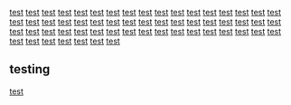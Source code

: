 <a href="https://youtube.com">test</a>
<a href="https://youtube.com/">test</a>
<a href="https://www.youtube.com/s/desktop/b926992e/jsbin/desktop_polymer_enable_wil_icons.vflset/desktop_polymer_enable_wil_icons.js">test</a>
<a href="https://www.youtube.com/s/desktop/b926992e/jsbin/web-animations-next-lite.min.vflset/web-animations-next-lite.min.js">test</a>
<a href="https://www.youtube.com/s/desktop/b926992e/jsbin/custom-elements-es5-adapter.vflset/custom-elements-es5-adapter.js">test</a>
<a href="https://www.youtube.com/s/desktop/b926992e/jsbin/webcomponents-sd.vflset/webcomponents-sd.js">test</a>
<a href="https://www.youtube.com/s/desktop/b926992e/jsbin/intersection-observer.min.vflset/intersection-observer.min.js">test</a>
<a href="https://www.youtube.com/s/desktop/b926992e/jsbin/scheduler.vflset/scheduler.js">test</a>
<a href="https://www.youtube.com/s/desktop/b926992e/jsbin/www-i18n-constants-en_US.vflset/www-i18n-constants.js">test</a>
<a href="https://i.ytimg.com/generate_204">test</a>
<a href="https://www.youtube.com/s/desktop/b926992e/jsbin/www-tampering.vflset/www-tampering.js">test</a>
<a href="https://www.youtube.com/s/desktop/b926992e/jsbin/network.vflset/network.js">test</a>
<a href="https://www.youtube.com/s/desktop/b926992e/jsbin/spf.vflset/spf.js">test</a>
<a href="https://www.youtube.com/s/_/ytmainappweb/_/ss/k=ytmainappweb.kevlar_base._U0Xz49eaow.L.F4.O/am=AJgE/d=0/br=1/rs=AGKMywEWrb6o11Cj1c9csA92Z81n97YOiA">test</a>
<a href="https://www.youtube.com/s/desktop/b926992e/jsbin/network.vflset/network.js">test</a>
<a href="https://www.youtube.com/s/_/ytmainappweb/_/ss/k=ytmainappweb.kevlar_base._U0Xz49eaow.L.F4.O/am=AJgE/d=0/br=1/rs=AGKMywEWrb6o11Cj1c9csA92Z81n97YOiA">test</a>
<a href="https://www.youtube.com/s/search/audio/failure.mp3">test</a>
<a href="https://www.youtube.com/s/search/audio/no_input.mp3">test</a>
<a href="https://www.youtube.com/s/search/audio/success.mp3">test</a>
<a href="https://www.youtube.com/s/search/audio/open.mp3">test</a>
<a href="https://www.youtube.com/youtubei/v1/att/get?key=AIzaSyAO_FJ2SlqU8Q4STEHLGCilw_Y9_11qcW8&prettyPrint=false">test</a>
<a href="https://www.youtube.com/youtubei/v1/log_event?alt=json&key=AIzaSyAO_FJ2SlqU8Q4STEHLGCilw_Y9_11qcW8">test</a>
<a href="https://www.youtube.com/youtubei/v1/guide?key=AIzaSyAO_FJ2SlqU8Q4STEHLGCilw_Y9_11qcW8&prettyPrint=false">test</a>
<a href="https://www.google.com/pagead/lvz?evtid=ACd6KtxSiTwnFJgcanz-tDjktvcJoWXaOUDjiJpeTcW0DuBQ4_4sY65Qxou9CkuNQtbqunxcwPMLv1yUdsZDjij5gqtl__7SQQ&req_ts=1698125411&pg=MainAppBootstrap%3AHome&az=1&sigh=AB9vU435J-hBG_ct8fRYLCbetrxu2SJmrQ">test</a>
<a href="https://www.google.co.id/pagead/lvz?evtid=ACd6KtxSiTwnFJgcanz-tDjktvcJoWXaOUDjiJpeTcW0DuBQ4_4sY65Qxou9CkuNQtbqunxcwPMLv1yUdsZDjij5gqtl__7SQQ&req_ts=1698125411&pg=MainAppBootstrap%3AHome&az=1&sigh=AB9vU435J-hBG_ct8fRYLCbetrxu2SJmrQ">test</a>
<a href="https://yt3.ggpht.com/dd81VkKroi8Gm_p82UV6-GLHkIU6aOvcd4YrnHvJOilHcn4474vgTv8Aa-XfoUCYvUxUJ71r75k=s68-c-k-c0x00ffffff-no-rj">test</a>
<a href="https://yt3.ggpht.com/ytc/APkrFKZylv_wwPabsEsfuFRsxRljtrXT4BjrBTSn0Q9zuQ=s68-c-k-c0x00ffffff-no-rj">test</a>
<a href="https://yt3.ggpht.com/D4AMJUsvO7QJh_xBmnghoTC1KQ0_8XYH0gUXstcIPBGsVxuUTq2mTSufurLGum6yu0-gKx_QLA=s68-c-k-c0x00ffffff-no-rj">test</a>
<a href="https://www.youtube.com/s/desktop">test</a>
<a href="https://www.youtube.com/s/player/96163992/player_ias.vflset/en_US/base.js">test</a>
<a href="https://rr2---sn-2upoxubavc5a-jb3z.googlevideo.com/videoplayback?expire=1698147922&ei=8lk3ZerMJpTajuMP7LO46A8&ip=210.211.22.82&id=o-ABwggpnEmcTAm2H1nVdWFea-vpUD8mhnOTaY8EAbw4sd&itag=397&aitags=133%2C134%2C135%2C136%2C160%2C242%2C243%2C244%2C247%2C278%2C298%2C299%2C302%2C303%2C394%2C395%2C396%2C397%2C398%2C399&source=youtube&requiressl=yes&mh=L8&mm=31%2C29&mn=sn-2upoxubavc5a-jb3z%2Csn-npoeenek&ms=au%2Crdu&mv=m&mvi=2&pcm2cms=yes&pl=24&initcwndbps=387500&siu=1&spc=UWF9f4mkEA63LogRCHGBgK22xsmXRVkWNeJFGhKeMyEijnUxQoCuVwU&vprv=1&svpuc=1&mime=video%2Fmp4&ns=bJaGLz30SM0lAF9UARzClXEP&gir=yes&clen=45085208&dur=720.866&lmt=1696436162575977&mt=1698125838&fvip=1&keepalive=yes&fexp=24007246&beids=24350018&c=WEB&txp=5537434&n=YwAZvY2gt337WA&sparams=expire%2Cei%2Cip%2Cid%2Caitags%2Csource%2Crequiressl%2Csiu%2Cspc%2Cvprv%2Csvpuc%2Cmime%2Cns%2Cgir%2Cclen%2Cdur%2Clmt&sig=AGM4YrMwRQIgAegZgke8W8kkDZ_ltcrWN4VO03LlOIsTInuz89T0hWwCIQDQd37_a2k3E4Ayie93uFGS8tkHrVyBMxTb_PWuEooAOQ%3D%3D&lsparams=mh%2Cmm%2Cmn%2Cms%2Cmv%2Cmvi%2Cpcm2cms%2Cpl%2Cinitcwndbps&lsig=AK1ks_kwRQIhAMgua7LmXM1okv-JLgIsF7uJxye7isUwIOmR1PAdxFBIAiBiJVEiNnNKStcsJWUJS5Nvc9d-NX7KBAMzCmRNJFU-Aw%3D%3D&alr=yes&cpn=1bx9_8dTmGWC6Ytq&cver=2.20231020.00.01&range=0-197037&rn=1&rbuf=0&pot=Ih8UPRQ8cQpNziUMJw0nBSIPLAgjBCEJIg4sDC0OIkFo&ump=1&srfvp=1">test</a>
<a href="https://i.ytimg.com/vi/">test</a>
<a href="https://rr1---sn-npoeenek.googlevideo.com/videoplayback?expire=1698148219&ei=Gls3ZcuXOunajMwP7M60WA&ip=210.211.22.82&id=o-ABB8rFXW9GxEqp8oVAeGuj7-_kqQe0qI_J6H1a53U6_V&itag=243&aitags=133%2C134%2C135%2C136%2C160%2C242%2C243%2C244%2C247%2C278%2C298%2C299%2C302%2C303%2C394%2C395%2C396%2C397%2C398%2C399&source=youtube&requiressl=yes&mh=L8&mm=31%2C29&mn=sn-2upoxubavc5a-jb3z%2Csn-npoeenek&ms=au%2Crdu&mv=m&mvi=2&pl=24&initcwndbps=335000&siu=1&spc=UWF9fzlER7FzXiKsz4bRdxxZjoevxWHkHAQ8kLNa_i_4GpR2qevLeY4&vprv=1&svpuc=1&mime=video%2Fwebm&ns=GBDJo8QupupDuwiY2QIkMWEP&gir=yes&clen=30555203&dur=720.866&lmt=1696450953714492&mt=1698126327&fvip=1&keepalive=yes&fexp=24007246&beids=24350018&c=WEB&txp=5535434&n=xFJj3yOaXHOZvQ&sparams=expire%2Cei%2Cip%2Cid%2Caitags%2Csource%2Crequiressl%2Csiu%2Cspc%2Cvprv%2Csvpuc%2Cmime%2Cns%2Cgir%2Cclen%2Cdur%2Clmt&sig=AGM4YrMwRgIhAPDGcsYDVDFo0huSaw9yznPVYS-5zD92deuv9Nx6LvwAAiEAu2S-LS-8vBdEfnbnoLIfqax_OQwTk1ikda9O4AxuhIU%3D&lsparams=mh%2Cmm%2Cmn%2Cms%2Cmv%2Cmvi%2Cpl%2Cinitcwndbps&lsig=AK1ks_kwRQIhALOvJKwpeXNGTUl1wSVlTAEKk3CTlfcKw_c2h7yeeuWKAiARUSFxhUthxVEfhIlU1lHMF1cFfiYjA0hqFXQiPWlNGg%3D%3D&alr=yes&cpn=IQQHaLfS8m_lwIsp&cver=2.20231020.00.01&fallback_count=1&range=0-2770&rn=10&rbuf=0&pot=MlsKNB9Y_Za99woM9rHDaIDz_XDIPzKJGkniSjaTF0EtT8AoYWxsSulWEgY1qEboEm2wsJExTLiDCkgqMFvnvpIJ-7ro4o7rMzRnrBPuZzVsyAKEAaE4-KhsQLij&ump=1&srfvp=1">test</a>
<a href="https://rr1---sn-npoeenek.googlevideo.com/videoplayback?expire=1698148219&ei=Gls3ZcuXOunajMwP7M60WA&ip=210.211.22.82&id=o-ABB8rFXW9GxEqp8oVAeGuj7-_kqQe0qI_J6H1a53U6_V&itag=243&aitags=133%2C134%2C135%2C136%2C160%2C242%2C243%2C244%2C247%2C278%2C298%2C299%2C302%2C303%2C394%2C395%2C396%2C397%2C398%2C399&source=youtube&requiressl=yes&mh=L8&mm=31%2C29&mn=sn-2upoxubavc5a-jb3z%2Csn-npoeenek&ms=au%2Crdu&mv=m&mvi=2&pl=24&initcwndbps=335000&siu=1&spc=UWF9fzlER7FzXiKsz4bRdxxZjoevxWHkHAQ8kLNa_i_4GpR2qevLeY4&vprv=1&svpuc=1&mime=video%2Fwebm&ns=GBDJo8QupupDuwiY2QIkMWEP&gir=yes&clen=30555203&dur=720.866&lmt=1696450953714492&mt=1698126327&fvip=1&keepalive=yes&fexp=24007246&beids=24350018&c=WEB&txp=5535434&n=xFJj3yOaXHOZvQ&sparams=expire%2Cei%2Cip%2Cid%2Caitags%2Csource%2Crequiressl%2Csiu%2Cspc%2Cvprv%2Csvpuc%2Cmime%2Cns%2Cgir%2Cclen%2Cdur%2Clmt&sig=AGM4YrMwRgIhAPDGcsYDVDFo0huSaw9yznPVYS-5zD92deuv9Nx6LvwAAiEAu2S-LS-8vBdEfnbnoLIfqax_OQwTk1ikda9O4AxuhIU%3D&lsparams=mh%2Cmm%2Cmn%2Cms%2Cmv%2Cmvi%2Cpl%2Cinitcwndbps&lsig=AK1ks_kwRQIhALOvJKwpeXNGTUl1wSVlTAEKk3CTlfcKw_c2h7yeeuWKAiARUSFxhUthxVEfhIlU1lHMF1cFfiYjA0hqFXQiPWlNGg%3D%3D&alr=yes&cpn=IQQHaLfS8m_lwIsp&cver=2.20231020.00.01&fallback_count=1&range=0-2770&rn=7&rbuf=0&pot=Ih-R1ZHU9OLKyaDkouWi7afnqeCm7KThp-ap5Kjmp6nt&ump=1&srfvp=1">test</a>
<a href="https://rr1---sn-npoeenek.googlevideo.com/videoplayback?expire=1698148219&ei=Gls3ZcuXOunajMwP7M60WA&ip=210.211.22.82&id=o-ABB8rFXW9GxEqp8oVAeGuj7-_kqQe0qI_J6H1a53U6_V&itag=243&aitags=133%2C134%2C135%2C136%2C160%2C242%2C243%2C244%2C247%2C278%2C298%2C299%2C302%2C303%2C394%2C395%2C396%2C397%2C398%2C399&source=youtube&requiressl=yes&mh=L8&mm=31%2C29&mn=sn-2upoxubavc5a-jb3z%2Csn-npoeenek&ms=au%2Crdu&mv=m&mvi=2&pl=24&initcwndbps=335000&siu=1&spc=UWF9fzlER7FzXiKsz4bRdxxZjoevxWHkHAQ8kLNa_i_4GpR2qevLeY4&vprv=1&svpuc=1&mime=video%2Fwebm&ns=GBDJo8QupupDuwiY2QIkMWEP&gir=yes&clen=30555203&dur=720.866&lmt=1696450953714492&mt=1698126327&fvip=1&keepalive=yes&fexp=24007246&beids=24350018&c=WEB&txp=5535434&n=xFJj3yOaXHOZvQ&sparams=expire%2Cei%2Cip%2Cid%2Caitags%2Csource%2Crequiressl%2Csiu%2Cspc%2Cvprv%2Csvpuc%2Cmime%2Cns%2Cgir%2Cclen%2Cdur%2Clmt&sig=AGM4YrMwRgIhAPDGcsYDVDFo0huSaw9yznPVYS-5zD92deuv9Nx6LvwAAiEAu2S-LS-8vBdEfnbnoLIfqax_OQwTk1ikda9O4AxuhIU%3D&lsparams=mh%2Cmm%2Cmn%2Cms%2Cmv%2Cmvi%2Cpl%2Cinitcwndbps&lsig=AK1ks_kwRQIhALOvJKwpeXNGTUl1wSVlTAEKk3CTlfcKw_c2h7yeeuWKAiARUSFxhUthxVEfhIlU1lHMF1cFfiYjA0hqFXQiPWlNGg%3D%3D&alr=yes&cpn=IQQHaLfS8m_lwIsp&cver=2.20231020.00.01&fallback_count=1&range=0-2770&rn=7&rbuf=0&pot=Ih-R1ZHU9OLKyaDkouWi7afnqeCm7KThp-ap5Kjmp6nt&ump=1&srfvp=1">test</a>
<a href="https://rr2---sn-2upoxubavc5a-jb3z.googlevideo.com/videoplayback?expire=1698148219&ei=Gls3ZcuXOunajMwP7M60WA&ip=210.211.22.82&id=o-ABB8rFXW9GxEqp8oVAeGuj7-_kqQe0qI_J6H1a53U6_V&itag=243&aitags=133%2C134%2C135%2C136%2C160%2C242%2C243%2C244%2C247%2C278%2C298%2C299%2C302%2C303%2C394%2C395%2C396%2C397%2C398%2C399&source=youtube&requiressl=yes&mh=L8&mm=31%2C29&mn=sn-2upoxubavc5a-jb3z%2Csn-npoeenek&ms=au%2Crdu&mv=m&mvi=2&pl=24&initcwndbps=335000&siu=1&spc=UWF9fzlER7FzXiKsz4bRdxxZjoevxWHkHAQ8kLNa_i_4GpR2qevLeY4&vprv=1&svpuc=1&mime=video%2Fwebm&ns=GBDJo8QupupDuwiY2QIkMWEP&gir=yes&clen=30555203&dur=720.866&lmt=1696450953714492&mt=1698126327&fvip=1&keepalive=https://www.youtube.com/api/stats/qoe?fmt=397&afmt=251&cpn=rfi5TU8zb38XIBQa&el=detailpage&ns=yt&fexp=v1%2C23983296%2C21348%2C2602%2C367%2C73125%2C54572%2C73455%2C162633%2C380%2C67583%2C60173%2C24564%2C19099%2C4%2C6585%2C672%2C8870%2C1088%2C5877%2C394%2C3200%2C18465%2C111547%2C26306282%2C4054%2C1253%2C677%2C5180%2C7900%2C2290%2C736%2C2040%2C564%2C1534%2C5131%2C859%2C406%2C3003&cl=575986794&seq=9&docid=8wQZVOH-Ufo&ei=fVw3Zd-AIZO-3LUPy_Kc0AU&event=streamingstats&plid=AAYIb_8LfBxEuVwW&referrer=https%3A%2F%2Fgithub.com%2FNovafinity%2FTerminalStyle%2Ftree%2Fmaster%2F.github%2Fworkflows&sdetail=p%3Agithub.com%2FNovafinity%2FTerminal&sourceid=r&qclc=ChByZmk1VFU4emIzOFhJQlFhEAk&embargoed=0&cbr=Firefox&cbrver=117.0&c=WEB&cver=2.20231020.00.01&cplayer=UNIPLAYER&cos=X11&cplatform=DESKTOP&vps=112.713:N&user_intent=3.063&bwe=112.713:130000&cmt=112.713:0.000&bh=112.713:0.000yes&fexp=24007246&beids=24350018&c=WEB&txp=5535434&n=xFJj3yOaXHOZvQ&sparams=expire%2Cei%2Cip%2Cid%2Caitags%2Csource%2Crequiressl%2Csiu%2Cspc%2Cvprv%2Csvpuc%2Cmime%2Cns%2Cgir%2Cclen%2Cdur%2Clmt&sig=AGM4YrMwRgIhAPDGcsYDVDFo0huSaw9yznPVYS-5zD92deuv9Nx6LvwAAiEAu2S-LS-8vBdEfnbnoLIfqax_OQwTk1ikda9O4AxuhIU%3D&lsparams=mh%2Cmm%2Cmn%2Cms%2Cmv%2Cmvi%2Cpl%2Cinitcwndbps&lsig=AK1ks_kwRQIhALOvJKwpeXNGTUl1wSVlTAEKk3CTlfcKw_c2h7yeeuWKAiARUSFxhUthxVEfhIlU1lHMF1cFfiYjA0hqFXQiPWlNGg%3D%3D&alr=yes&cpn=IQQHaLfS8m_lwIsp&cver=2.20231020.00.01&range=0-2770&rn=12&rbuf=0&pot=MlsKNB9Y_Za99woM9rHDaIDz_XDIPzKJGkniSjaTF0EtT8AoYWxsSulWEgY1qEboEm2wsJExTLiDCkgqMFvnvpIJ-7ro4o7rMzRnrBPuZzVsyAKEAaE4-KhsQLij&ump=1&srfvp=1">test</a>
<a href="https://rr2---sn-2upoxubavc5a-jb3z.googlevideo.com/videoplayback?expire=1698148219&ei=Gls3ZcuXOunajMwP7M60WA&ip=210.211.22.82&id=o-ABB8rFXW9GxEqp8oVAeGuj7-_kqQe0qI_J6H1a53U6_V&itag=243&aitags=133%2C134%2C135%2C136%2C160%2C242%2C243%2C244%2C247%2C278%2C298%2C299%2C302%2C303%2C394%2C395%2C396%2C397%2C398%2C399&source=youtube&requiressl=yes&mh=L8&mm=31%2C29&mn=sn-2upoxubavc5a-jb3z%2Csn-npoeenek&ms=au%2Crdu&mv=m&mvi=2&pl=24&initcwndbps=335000&siu=1&spc=UWF9fzlER7FzXiKsz4bRdxxZjoevxWHkHAQ8kLNa_i_4GpR2qevLeY4&vprv=1&svpuc=1&mime=video%2Fwebm&ns=GBDJo8QupupDuwiY2QIkMWEP&gir=yes&clen=30555203&dur=720.866&lmt=1696450953714492&mt=1698126327&fvip=1&keepalive=yes&fexp=24007246&beids=24350018&c=WEB&txp=5535434&n=xFJj3yOaXHOZvQ&sparams=expire%2Cei%2Cip%2Cid%2Caitags%2Csource%2Crequiressl%2Csiu%2Cspc%2Cvprv%2Csvpuc%2Cmime%2Cns%2Cgir%2Cclen%2Cdur%2Clmt&sig=AGM4YrMwRgIhAPDGcsYDVDFo0huSaw9yznPVYS-5zD92deuv9Nx6LvwAAiEAu2S-LS-8vBdEfnbnoLIfqax_OQwTk1ikda9O4AxuhIU%3D&lsparams=mh%2Cmm%2Cmn%2Cms%2Cmv%2Cmvi%2Cpl%2Cinitcwndbps&lsig=AK1ks_kwRQIhALOvJKwpeXNGTUl1wSVlTAEKk3CTlfcKw_c2h7yeeuWKAiARUSFxhUthxVEfhIlU1lHMF1cFfiYjA0hqFXQiPWlNGg%3D%3D&alr=yes&cpn=IQQHaLfS8m_lwIsp&cver=2.20231020.00.01&range=0-2770&rn=9&rbuf=0&pot=Ih_vxe_EivK02d703PXc_dn31_DY_Nrx2fbX9Nb22bmT&ump=1&srfvp=1">test</a>
<a href="https://rr1---sn-npoeenek.googlevideo.com/videoplayback?expire=1698148219&ei=Gls3ZcuXOunajMwP7M60WA&ip=210.211.22.82&id=o-ABB8rFXW9GxEqp8oVAeGuj7-_kqQe0qI_J6H1a53U6_V&itag=251&source=youtube&requiressl=yes&mh=L8&mm=31%2C29&mn=sn-2upoxubavc5a-jb3z%2Csn-npoeenek&ms=au%2Crdu&mv=m&mvi=2&pl=24&initcwndbps=335000&siu=1&spc=UWF9fzlER7FzXiKsz4bRdxxZjoevxWHkHAQ8kLNa_i_4GpR2qevLeY4&vprv=1&svpuc=1&mime=audio%2Fwebm&ns=GBDJo8QupupDuwiY2QIkMWEP&gir=yes&clen=11460335&dur=720.861&lmt=1696434664174519&mt=1698126327&fvip=1&keepalive=yes&fexp=24007246&beids=24350018&c=WEB&txp=5532434&n=xFJj3yOaXHOZvQ&sparams=expire%2Cei%2Cip%2Cid%2Citag%2Csource%2Crequiressl%2Csiu%2Cspc%2Cvprv%2Csvpuc%2Cmime%2Cns%2Cgir%2Cclen%2Cdur%2Clmt&sig=AGM4YrMwRgIhAJbKNWb6pFadfksxXtF4A76zYZzY7wlsCLhGTCT3t3CpAiEAyoyL2sCC9wxUIvhPyms3HYcy-h1tLyKtSZR2MF5Gy3I%3D&lsparams=mh%2Cmm%2Cmn%2Cms%2Cmv%2Cmvi%2Cpl%2Cinitcwndbps&lsig=AK1ks_kwRQIhALOvJKwpeXNGTUl1wSVlTAEKk3CTlfcKw_c2h7yeeuWKAiARUSFxhUthxVEfhIlU1lHMF1cFfiYjA0hqFXQiPWlNGg%3D%3D&alr=yes&cpn=IQQHaLfS8m_lwIsp&cver=2.20231020.00.01&fallback_count=1&range=0-1503&rn=11&rbuf=0&pot=MlsKNB9Y_Za99woM9rHDaIDz_XDIPzKJGkniSjaTF0EtT8AoYWxsSulWEgY1qEboEm2wsJExTLiDCkgqMFvnvpIJ-7ro4o7rMzRnrBPuZzVsyAKEAaE4-KhsQLij&ump=1&srfvp=1">test</a>
<a href="https://www.youtube.com/api/stats/qoe?fmt=397&afmt=251&cpn=g90XB3LDHeyOtKyS&el=detailpage&ns=yt&fexp=v1%2C23983296%2C21348%2C2602%2C367%2C73125%2C54572%2C73455%2C162633%2C380%2C67583%2C60173%2C24564%2C19099%2C4%2C6585%2C672%2C8870%2C1088%2C5877%2C394%2C3200%2C18465%2C111547%2C26306282%2C4054%2C1253%2C677%2C5180%2C7900%2C2290%2C736%2C2040%2C564%2C1534%2C5131%2C859%2C406%2C3003&cl=575986794&seq=5&docid=8wQZVOH-Ufo&ei=Llw3ZerBCse74t4PibKNGA&event=streamingstats&plid=AAYIb_pQaob817sQ&referrer=https%3A%2F%2Fgithub.com%2FNovafinity%2FTerminalStyle%2Ftree%2Fmaster%2F.github%2Fworkflows&sdetail=p%3Agithub.com%2FNovafinity%2FTerminal&sourceid=r&qclc=ChBnOTBYQjNMREhleU90S3lTEAU&embargoed=0&cbr=Firefox&cbrver=117.0&c=WEB&cver=2.20231020.00.01&cplayer=UNIPLAYER&cos=X11&cplatform=DESKTOP&bwe=30.091:130000,30.098:130000,30.170:130000,40.001:130000&cmt=30.091:0.000,30.098:0.000,30.170:0.000,40.001:0.000&bh=30.091:0.000,30.098:0.000,30.170:0.000,40.001:0.000">test</a>
<a href="https://www.youtube.com/youtubei/v1/att/get?key=AIzaSyAO_FJ2SlqU8Q4STEHLGCilw_Y9_11qcW8&prettyPrint=false">test</a>
<a href="https://www.youtube.com/youtubei/v1/notification/get_unseen_count?key=AIzaSyAO_FJ2SlqU8Q4STEHLGCilw_Y9_11qcW8&prettyPrint=false">test</a>
<a href="https://yt3.ggpht.com/iHZOTUrJ-mUmWRsDRKzx03nHiBw_XTmJnuaxxGvqN2hHnFPSusSxMcg8GDgv9vxSOeDZm809Zio=s88-c-k-c0x00ffffff-no-rj">test</a>
<a href="https://www.youtube.com/api/stats/qoe?fmt=397&afmt=251&cpn=rfi5TU8zb38XIBQa&el=detailpage&ns=yt&fexp=v1%2C23983296%2C21348%2C2602%2C367%2C73125%2C54572%2C73455%2C162633%2C380%2C67583%2C60173%2C24564%2C19099%2C4%2C6585%2C672%2C8870%2C1088%2C5877%2C394%2C3200%2C18465%2C111547%2C26306282%2C4054%2C1253%2C677%2C5180%2C7900%2C2290%2C736%2C2040%2C564%2C1534%2C5131%2C859%2C406%2C3003&cl=575986794&seq=9&docid=8wQZVOH-Ufo&ei=fVw3Zd-AIZO-3LUPy_Kc0AU&event=streamingstats&plid=AAYIb_8LfBxEuVwW&referrer=https%3A%2F%2Fgithub.com%2FNovafinity%2FTerminalStyle%2Ftree%2Fmaster%2F.github%2Fworkflows&sdetail=p%3Agithub.com%2FNovafinity%2FTerminal&sourceid=r&qclc=ChByZmk1VFU4emIzOFhJQlFhEAk&embargoed=0&cbr=Firefox&cbrver=117.0&c=WEB&cver=2.20231020.00.01&cplayer=UNIPLAYER&cos=X11&cplatform=DESKTOP&vps=112.713:N&user_intent=3.063&bwe=112.713:130000&cmt=112.713:0.000&bh=112.713:0.000">test</a>
<a href="https://google.com">test</a>
<a href="https://ogs.google.com/u/0/widget/app?awwd=1&gm3=1&origin=https%3A%2F%2Fwww.google.com&cn=app&pid=1&spid=538&hl=en">test</a>
<a href="https://www.google.com/gen_204?s=webhp&t=aft&atyp=csi&ei=dl03ZdiILcK64-EP38qaMA&rt=wsrt.27,aft.371,afti.371,prt.293&wh=272&imn=5&ima=1&imad=0&imac=1&imf=0&aft=1&aftp=272&opi=89978449&r=1">test</a>
<a href="https://ogs.google.com/u/0/widget/app?awwd=1&gm3=1&origin=https%3A%2F%2Fwww.google.com&cn=app&pid=1&spid=538&hl=en">test</a>
<a href="https://lh3.googleusercontent.com/a/ACg8ocI22HIgO3ykcf81rOzfnEyMa70WDl_zqhneKaMLCg8268A=s128-b16-cc-rp-mo">test<a/>
<a href="https://discord.com">test</a>
<a href="https://discord.com/login">test</a>
<a href="https://discord.com/cdn-cgi/challenge-platform/scripts/jsd/main.js">test</a>
<a href="https://discord.com/assets/2dc3cf46a6ab6b2f74f5.js">test<a/>
<a href="https://discord.com/assets/66a06693e553b51ce638.js">test<a/>
<a href="https://discord.com/assets/64cbfb91a043e9689a3a.js">test<a/>
<a href="https://discord.com/assets/3f1e630dab9340876755.js">test<a/>
<a href="https://discord.com/assets/66a06693e553b51ce638.js">test<a/>
<a href="https://discord.com/assets/3f1e630dab9340876755.js">test<a/>
<a href="https://discord.com/assets/64cbfb91a043e9689a3a.js">test<a/>

## testing
<a href="https://www.youtube.com/watch?v=8wQZVOH-Ufo">test</a>
